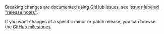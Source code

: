 Breaking changes are documented using GitHub issues, see [issues labeled "release notes"](https://github.com/hapijs/catbox-memcached/issues?q=is%3Aissue+label%3A%22release+notes%22).

If you want changes of a specific minor or patch release, you can browse the [GitHub milestones](https://github.com/hapijs/catbox-memcached/milestones?state=closed&direction=asc&sort=due_date).
